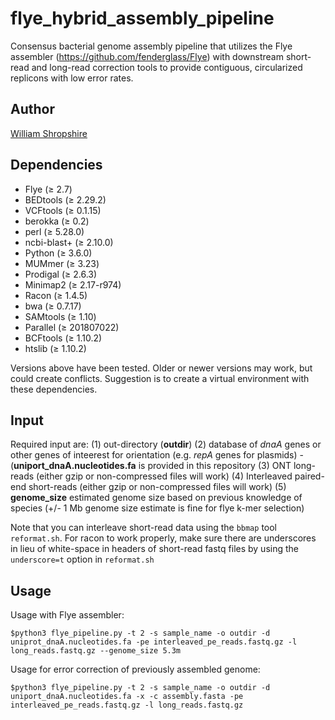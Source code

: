 # flye_hybrid_assembly_pipeline

Consensus bacterial genome assembly pipeline that utilizes the Flye assembler (https://github.com/fenderglass/Flye) with downstream short-read and long-read correction tools to provide contiguous, circularized replicons with low error rates. 

## Author

[William Shropshire](https://twitter.com/The_Real_Shrops)


## Dependencies

* Flye (≥ 2.7)
* BEDtools (≥ 2.29.2)
* VCFtools (≥ 0.1.15)
* berokka (≥ 0.2)
* perl (≥ 5.28.0)
* ncbi-blast+ (≥ 2.10.0)
* Python (≥ 3.6.0)
* MUMmer (≥ 3.23)
* Prodigal (≥ 2.6.3)
* Minimap2 (≥ 2.17-r974)
* Racon (≥ 1.4.5)
* bwa (≥ 0.7.17)
* SAMtools (≥ 1.10)
* Parallel (≥ 201807022)
* BCFtools (≥ 1.10.2)
* htslib (≥ 1.10.2)

Versions above have been tested. Older or newer versions may work, but could create conflicts. Suggestion is to create a virtual environment with these dependencies.

## Input

Required input are: 
(1) out-directory (**outdir**) 
(2) database of *dnaA* genes or other genes of inteerest for orientation (e.g. *repA* genes for plasmids) - (**uniport_dnaA.nucleotides.fa** is provided in this repository
(3) ONT long-reads (either gzip or non-compressed files will work)
(4) Interleaved paired-end short-reads (either gzip or non-compressed files will work)
(5) **genome_size** estimated genome size based on previous knowledge of species (+/- 1 Mb genome size estimate is fine for flye k-mer selection)

Note that you can interleave short-read data using the `bbmap` tool `reformat.sh`. For racon to work properly, make sure there are underscores in lieu of white-space in headers of short-read fastq files by using the `underscore=t` option in `reformat.sh`


## Usage

Usage with Flye assembler:
```
$python3 flye_pipeline.py -t 2 -s sample_name -o outdir -d uniprot_dnaA.nucleotides.fa -pe interleaved_pe_reads.fastq.gz -l long_reads.fastq.gz --genome_size 5.3m
```

Usage for error correction of previously assembled genome:
```
$python3 flye_pipeline.py -t 2 -s sample_name -o outdir -d uniport_dnaA.nucleotides.fa -x -c assembly.fasta -pe interleaved_pe_reads.fastq.gz -l long_reads.fastq.gz
```


